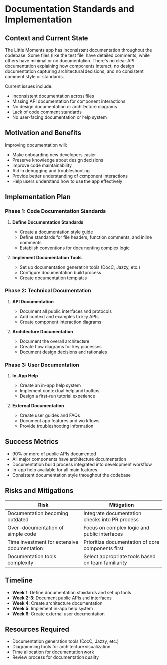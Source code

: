# Documentation Standards and Implementation

## Context and Current State

The Little Moments app has inconsistent documentation throughout the codebase. Some files (like the test file) have detailed comments, while others have minimal or no documentation. There's no clear API documentation explaining how components interact, no design documentation capturing architectural decisions, and no consistent comment style or standards.

Current issues include:
- Inconsistent documentation across files
- Missing API documentation for component interactions
- No design documentation or architecture diagrams
- Lack of code comment standards
- No user-facing documentation or help system

## Motivation and Benefits

Improving documentation will:
- Make onboarding new developers easier
- Preserve knowledge about design decisions
- Improve code maintainability
- Aid in debugging and troubleshooting
- Provide better understanding of component interactions
- Help users understand how to use the app effectively

## Implementation Plan

### Phase 1: Code Documentation Standards

1. **Define Documentation Standards**
   - Create a documentation style guide
   - Define standards for file headers, function comments, and inline comments
   - Establish conventions for documenting complex logic

2. **Implement Documentation Tools**
   - Set up documentation generation tools (DocC, Jazzy, etc.)
   - Configure documentation build process
   - Create documentation templates

### Phase 2: Technical Documentation

1. **API Documentation**
   - Document all public interfaces and protocols
   - Add context and examples to key APIs
   - Create component interaction diagrams

2. **Architecture Documentation**
   - Document the overall architecture
   - Create flow diagrams for key processes
   - Document design decisions and rationales

### Phase 3: User Documentation

1. **In-App Help**
   - Create an in-app help system
   - Implement contextual help and tooltips
   - Design a first-run tutorial experience

2. **External Documentation**
   - Create user guides and FAQs
   - Document app features and workflows
   - Provide troubleshooting information

## Success Metrics

- 90% or more of public APIs documented
- All major components have architecture documentation
- Documentation build process integrated into development workflow
- In-app help available for all main features
- Consistent documentation style throughout the codebase

## Risks and Mitigations

| Risk | Mitigation |
|------|------------|
| Documentation becoming outdated | Integrate documentation checks into PR process |
| Over-documentation of simple code | Focus on complex logic and public interfaces |
| Time investment for extensive documentation | Prioritize documentation of core components first |
| Documentation tools complexity | Select appropriate tools based on team familiarity |

## Timeline

- **Week 1**: Define documentation standards and set up tools
- **Week 2-3**: Document public APIs and interfaces
- **Week 4**: Create architecture documentation
- **Week 5**: Implement in-app help system
- **Week 6**: Create external user documentation

## Resources Required

- Documentation generation tools (DocC, Jazzy, etc.)
- Diagramming tools for architecture visualization
- Time allocation for documentation work
- Review process for documentation quality 